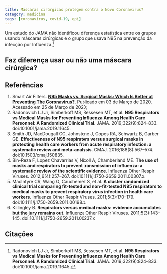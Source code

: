 ```yaml
---
title: Máscaras cirúrgicas protegem contra o Novo Coronavirus?
category: medicina
tags: [coronavirus, covid-19, epi]
---
```



Um estudo do JAMA não identificou diferença estatística entre os grupos usando máscaras cirúrgicas e o grupo que usava N95 na prevenção da infecção por Influenza.[^jama]


## Faz diferença usar ou não uma máscara cirúrgica?



## Referências

1. Smart Air Filters. [**N95 Masks vs. Surgical Masks: Which Is Better at Preventing The Coronavirus?**](https://smartairfilters.com/en/blog/n95-mask-surgical-prevent-transmission-coronavirus/). Publicado em 03 de Março de 2020. Acessado em 25 de Março de 2020;
2. Radonovich LJ Jr, Simberkoff MS, Bessesen MT, et al. **N95 Respirators vs Medical Masks for Preventing Influenza Among Health Care Personnel: A Randomized Clinical Trial**. JAMA. 2019;322(9):824–833. doi:10.1001/jama.2019.11645.
3. Smith JD, MacDougall CC, Johnstone J, Copes RA, Schwartz B, Garber GE. **Effectiveness of N95 respirators versus surgical masks in protecting health care workers from acute respiratory infection: a systematic review and meta-analysis**. CMAJ. 2016;188(8):567–574. doi:10.1503/cmaj.150835.
4. Bin-Reza F, Lopez Chavarrias V, Nicoll A, Chamberland ME. **The use of masks and respirators to prevent transmission of influenza: a systematic review of the scientific evidence**. Influenza Other Respir Viruses. 2012;6(4):257–267. doi:10.1111/j.1750-2659.2011.00307.x.
5. MacIntyre CR, Wang Q, Cauchemez S, et al. **A cluster randomized clinical trial comparing fit-tested and non-fit-tested N95 respirators to medical masks to prevent respiratory virus infection in health care workers**. Influenza Other Respir Viruses. 2011;5(3):170–179. doi:10.1111/j.1750-2659.2011.00198.x.
6. Killingley B. **Respirators versus medical masks: evidence accumulates but the jury remains out**. Influenza Other Respir Viruses. 2011;5(3):143–145. doi:10.1111/j.1750-2659.2011.00237.x

## Citações

[^jama]: Radonovich LJ Jr, Simberkoff MS, Bessesen MT, et al. **N95 Respirators vs Medical Masks for Preventing Influenza Among Health Care Personnel: A Randomized Clinical Trial**. JAMA. 2019;322(9):824–833. doi:10.1001/jama.2019.11645.